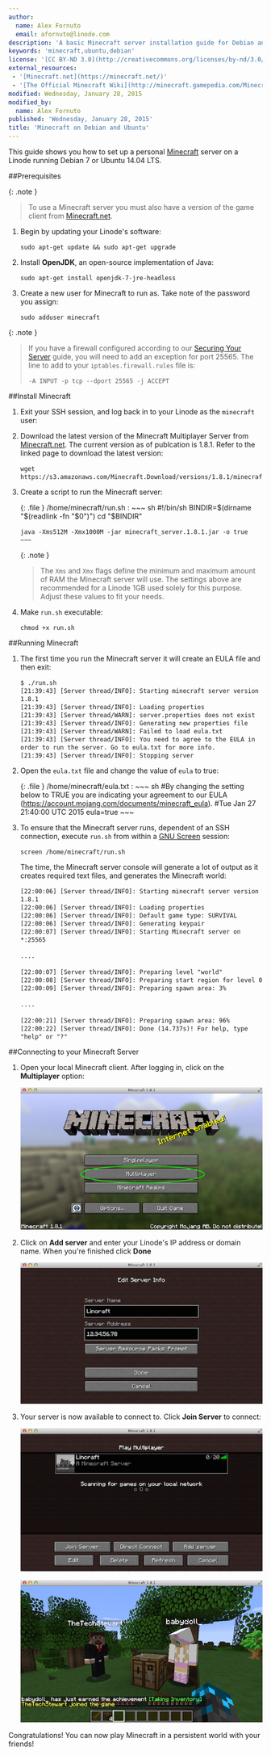 ```yaml
---
author:
  name: Alex Fornuto
  email: afornuto@linode.com
description: 'A basic Minecraft server installation guide for Debian and Ubuntu'
keywords: 'minecraft,ubuntu,debian'
license: '[CC BY-ND 3.0](http://creativecommons.org/licenses/by-nd/3.0/us/)'
external_resources:
 - '[Minecraft.net](https://minecraft.net/)'
 - '[The Official Minecraft Wiki](http://minecraft.gamepedia.com/Minecraft_Wiki)'
modified: Wednesday, January 28, 2015
modified_by:
  name: Alex Fornuto
published: 'Wednesday, January 28, 2015'
title: 'Minecraft on Debian and Ubuntu'
---
```


This guide shows you how to set up a personal [Minecraft](https://minecraft.net/game) server on a Linode running Debian 7 or Ubuntu 14.04 LTS.

##Prerequisites

{: .note }
> To use a Minecraft server you must also have a version of the game client from [Minecraft.net](https://minecraft.net/).

1.  Begin by updating your Linode's software:

        sudo apt-get update && sudo apt-get upgrade

2.  Install **OpenJDK**, an open-source implementation of Java:

        sudo apt-get install openjdk-7-jre-headless

3.  Create a new user for Minecraft to run as. Take note of the password you assign:

        sudo adduser minecraft

{: .note }
> If you have a firewall configured according to our [Securing Your Server](/docs/security/securing-your-server) guide, you will need to add an exception for port 25565. The line to add to your `iptables.firewall.rules` file is:
>
>     -A INPUT -p tcp --dport 25565 -j ACCEPT

##Install Minecraft

1.  Exit your SSH session, and log back in to your Linode as the `minecraft` user:

2.  Download the latest version of the Minecraft Multiplayer Server from [Minecraft.net](https://minecraft.net/). The current version as of publcation is 1.8.1. Refer to the linked page to download the latest version:

        wget https://s3.amazonaws.com/Minecraft.Download/versions/1.8.1/minecraft_server.1.8.1.jar

3.  Create a script to run the Minecraft server:

    {: .file }
    /home/minecraft/run.sh
    :   ~~~ sh
        #!/bin/sh
        BINDIR=$(dirname "$(readlink -fn "$0")")
        cd "$BINDIR"

        java -Xms512M -Xmx1000M -jar minecraft_server.1.8.1.jar -o true
        ~~~

    {: .note }
    > The `Xms` and `Xmx` flags define the minimum and maximum amount of RAM the Minecraft server will use. The settings above are recommended for a Linode 1GB used solely for this purpose. Adjust these values to fit your needs.

4.  Make `run.sh` executable:

        chmod +x run.sh

##Running Minecraft

1.  The first time you run the Minecraft server it will create an EULA file and then exit:

        $ ./run.sh
        [21:39:43] [Server thread/INFO]: Starting minecraft server version 1.8.1
        [21:39:43] [Server thread/INFO]: Loading properties
        [21:39:43] [Server thread/WARN]: server.properties does not exist
        [21:39:43] [Server thread/INFO]: Generating new properties file
        [21:39:43] [Server thread/WARN]: Failed to load eula.txt
        [21:39:43] [Server thread/INFO]: You need to agree to the EULA in order to run the server. Go to eula.txt for more info.
        [21:39:43] [Server thread/INFO]: Stopping server

2.  Open the `eula.txt` file and change the value of `eula` to true:

    {: .file }
    /home/minecraft/eula.txt
    :   ~~~ sh
        #By changing the setting below to TRUE you are indicating your agreement to our EULA (https://account.mojang.com/documents/minecraft_eula).
        #Tue Jan 27 21:40:00 UTC 2015
        eula=true
        ~~~


3.  To ensure that the Minecraft server runs, dependent of an SSH connection, execute `run.sh` from within a [GNU Screen](/docs/networking/ssh/using-gnu-screen-to-manage-persistent-terminal-sessions) session:

        screen /home/minecraft/run.sh

    The time, the Minecraft server console will generate a lot of output as it creates required text files, and generates the Minecraft world:

        [22:00:06] [Server thread/INFO]: Starting minecraft server version 1.8.1
        [22:00:06] [Server thread/INFO]: Loading properties
        [22:00:06] [Server thread/INFO]: Default game type: SURVIVAL
        [22:00:06] [Server thread/INFO]: Generating keypair
        [22:00:07] [Server thread/INFO]: Starting Minecraft server on *:25565
        
        ....
        
        [22:00:07] [Server thread/INFO]: Preparing level "world"
        [22:00:08] [Server thread/INFO]: Preparing start region for level 0
        [22:00:09] [Server thread/INFO]: Preparing spawn area: 3%
        
        ....
        
        [22:00:21] [Server thread/INFO]: Preparing spawn area: 96%
        [22:00:22] [Server thread/INFO]: Done (14.737s)! For help, type "help" or "?"

##Connecting to your Minecraft Server

1.  Open your local Minecraft client. After logging in, click on the **Multiplayer** option:

    [![Minecraft Launch Menu.](/docs/assets/minecraft-select-multiplayer_small.png)](/docs/assets/minecraft-select-multiplayer.png)

2.  Click on **Add server** and enter your Linode's IP address or domain name. When you're finished click **Done**

    [![Edit Server Info.](/docs/assets/minecraft-server-info_small.png)](/docs/assets/minecraft-server-info.png)

3.  Your server is now available to connect to. Click **Join Server** to connect:

    [![Minecraft Server List.](/docs/assets/minecraft-server-added_small.png)](/docs/assets/minecraft-server-added.png)

    [![Minecraft Players.](/docs/assets/minecraft-gameplay_small.png)](/docs/assets/minecraft-gameplay.png)

Congratulations! You can now play Minecraft in a persistent world with your friends!


